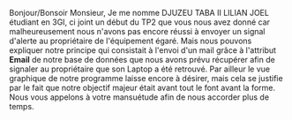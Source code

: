 Bonjour/Bonsoir Monsieur,
Je me nomme DJUZEU TABA II LILIAN JOEL étudiant en 3GI,
ci joint un début du TP2 que vous nous avez donné car malheureusement nous n'avons pas encore réussi
à envoyer un signal d'alerte au propriétaire de l'équipement égaré.
Mais nous pouvons expliquer notre principe qui consistait à l'envoi d'un mail grâce à l'attribut **Email**
de notre base de données que nous avons prévu récupérer afin de signaler au propriétaire que son Laptop 
a été retrouvé.
Par ailleur le vue graphique de notre programme laisse encore à désirer,
mais cela se justifie par le fait que notre objectif majeur était avant tout le font avant la forme. 
Nous vous appelons à votre mansuétude afin de nous accorder plus de temps.


